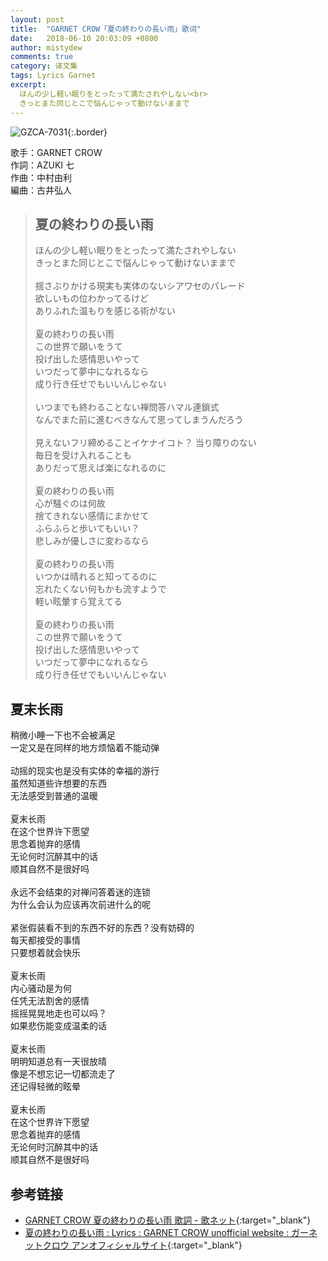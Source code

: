 ```yaml
---
layout: post
title:  "GARNET CROW「夏の終わりの長い雨」歌词"
date:   2018-06-10 20:03:09 +0800
author: mistydew
comments: true
category: 译文集
tags: Lyrics Garnet
excerpt:
  ほんの少し軽い眠りをとったって満たされやしない<br>
  きっとまた同じとこで悩んじゃって動けないままで
---
```

![GZCA-7031](https://ganekuro.github.io/images/discography/single/GZCA-7031.jpg){:.border}

歌手：GARNET CROW<br>
作詞：AZUKI 七<br>
作曲：中村由利<br>
編曲：古井弘人

<blockquote class="original">
  <h2>夏の終わりの長い雨</h2>
  <p>
    ほんの少し軽い眠りをとったって満たされやしない<br>
    きっとまた同じとこで悩んじゃって動けないままで<br>
    <br>
    揺さぶりかける現実も実体のないシアワセのパレード<br>
    欲しいもの位わかってるけど<br>
    ありふれた温もりを感じる術がない<br>
    <br>
    夏の終わりの長い雨<br>
    この世界で願いをうて<br>
    投げ出した感情思いやって<br>
    いつだって夢中になれるなら<br>
    成り行き任せでもいいんじゃない<br>
    <br>
    いつまでも終わることない禅問答ハマル連鎖式<br>
    なんでまた前に進むべきなんて思ってしまうんだろう<br>
    <br>
    見えないフリ締めることイケナイコト？ 当り障りのない<br>
    毎日を受け入れることも<br>
    ありだって思えば楽になれるのに<br>
    <br>
    夏の終わりの長い雨<br>
    心が騒ぐのは何故<br>
    捨てきれない感情にまかせて<br>
    ふらふらと歩いてもいい？<br>
    悲しみが優しさに変わるなら<br>
    <br>
    夏の終わりの長い雨<br>
    いつかは晴れると知ってるのに<br>
    忘れたくない何もかも流すようで<br>
    軽い眩暈すら覚えてる<br>
    <br>
    夏の終わりの長い雨<br>
    この世界で願いをうて<br>
    投げ出した感情思いやって<br>
    いつだって夢中になれるなら<br>
    成り行き任せでもいいんじゃない
  </p>
</blockquote>

<div class="translation">
  <h2>夏末长雨</h2>
  <p>
    稍微小睡一下也不会被满足<br>
    一定又是在同样的地方烦恼着不能动弹<br>
    <br>
    动摇的现实也是没有实体的幸福的游行<br>
    虽然知道些许想要的东西<br>
    无法感受到普通的温暖<br>
    <br>
    夏末长雨<br>
    在这个世界许下愿望<br>
    思念着抛弃的感情<br>
    无论何时沉醉其中的话<br>
    顺其自然不是很好吗<br>
    <br>
    永远不会结束的对禅问答着迷的连锁<br>
    为什么会认为应该再次前进什么的呢<br>
    <br>
    紧张假装看不到的东西不好的东西？没有妨碍的<br>
    每天都接受的事情<br>
    只要想着就会快乐<br>
    <br>
    夏末长雨<br>
    内心骚动是为何<br>
    任凭无法割舍的感情<br>
    摇摇晃晃地走也可以吗？<br>
    如果悲伤能变成温柔的话<br>
    <br>
    夏末长雨<br>
    明明知道总有一天很放晴<br>
    像是不想忘记一切都流走了<br>
    还记得轻微的眩晕<br>
    <br>
    夏末长雨<br>
    在这个世界许下愿望<br>
    思念着抛弃的感情<br>
    无论何时沉醉其中的话<br>
    顺其自然不是很好吗
  </p>
</div>

## 参考链接

* [GARNET CROW 夏の終わりの長い雨 歌詞 - 歌ネット](https://www.uta-net.com/song/20150/){:target="_blank"}
* [夏の終わりの長い雨 : Lyrics : GARNET CROW unofficial website : ガーネットクロウ アンオフィシャルサイト](https://ganekuro.github.io/lyrics/original/Natsu-no-Owari-no-Nagai-Ame.html){:target="_blank"}
